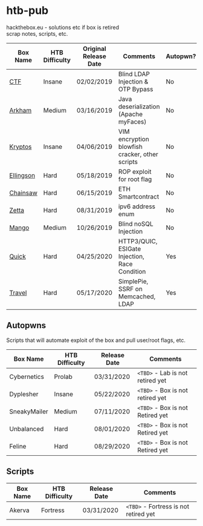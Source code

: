 # htb-pub

hackthebox.eu - solutions etc if box is retired  
scrap notes, scripts, etc.

| Box Name  | HTB Difficulty  | Original Release Date | Comments| Autopwn? |
|------|-----|-----|-----|-----|
| [CTF](https://github.com/nutty-guineapig/htb-pub/tree/master/CTF) | Insane | 02/02/2019 |Blind LDAP Injection & OTP Bypass | No |
| [Arkham](https://github.com/nutty-guineapig/htb-pub/tree/master/arkham) | Medium | 03/16/2019 | Java deserialization (Apache myFaces)| No |
| [Kryptos](https://github.com/nutty-guineapig/htb-pub/tree/master/kryptos) | Insane | 04/06/2019 | VIM encryption blowfish cracker, other scripts| No |
| [Ellingson](https://github.com/nutty-guineapig/htb-pub/tree/master/ellingson) |Hard|05/18/2019| ROP exploit for root flag | No |
| [Chainsaw](https://github.com/nutty-guineapig/htb-pub/tree/master/chainsaw) | Hard | 06/15/2019| ETH Smartcontract | No |
| [Zetta](https://github.com/nutty-guineapig/htb-pub/tree/master/zetta) | Hard | 08/31/2019 | ipv6 address enum | No |
| [Mango](https://github.com/nutty-guineapig/htb-pub/tree/master/mango) | Medium | 10/26/2019 | Blind noSQL Injection | No |
| [Quick](https://github.com/nutty-guineapig/htb-pub/tree/master/quick) | Hard  |  04/25/2020 | HTTP3/QUIC, ESIGate Injection, Race Condition | Yes |
| [Travel](https://github.com/nutty-guineapig/htb-pub/tree/master/travel) | Hard |  05/17/2020 | SimplePie, SSRF on Memcached, LDAP | Yes |


## Autopwns
Scripts that will automate exploit of the box and pull user/root flags, etc.

| Box Name | HTB Difficulty | Release Date | Comments |
|----|-----|----|----|
| Cybernetics | Prolab | 03/31/2020 | `<TBD>` - Lab is not retired yet|
| Dyplesher | Insane | 05/22/2020 | `<TBD>` - Box is not retired yet |
| SneakyMailer | Medium | 07/11/2020 | `<TBD>` - Box is not Retired yet |
| Unbalanced | Hard | 08/01/2020 | `<TBD>` - Box is not Retired yet |
| Feline | Hard | 08/29/2020 | `<TBD>` - Box is not Retired yet |

## Scripts
| Box Name | HTB Difficulty | Release Date | Comments |
|----|-----|----|----|
| Akerva | Fortress | 03/31/2020 | `<TBD>` - Fortress is not retired yet|
